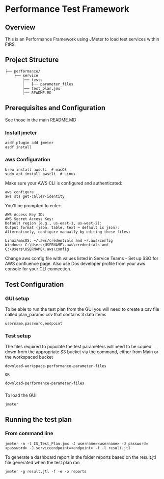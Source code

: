 # Performance Test Framework

## Overview

This is an Performance Framework using JMeter to load test services within FtRS

## Project Structure

```
├── performance/
    ├── service
        ├── tests
        │   ├── parameter_files
        ├── test_plan.jmx
        ├── README.MD
```

## Prerequisites and Configuration

See those in the main README.MD


### Install jmeter

```
asdf plugin add jmeter
asdf install
```

### aws Configuration

```
brew install awscli  # macOS
sudo apt install awscli  # Linux
```
Make sure your AWS CLI is configured and authenticated:
```
aws configure
aws sts get-caller-identity
```
You'll be prompted to enter:
```
AWS Access Key ID:
AWS Secret Access Key:
Default region (e.g., us-east-1, us-west-2):
Output format (json, table, text – default is json):
Alternatively, configure manually by editing these files:
```

```
Linux/macOS: ~/.aws/credentials and ~/.aws/config
Windows: C:\Users\USERNAME\.aws\credentials and C:\Users\USERNAME\.aws\config
```

Change aws config file with values listed in Service Teams - Set up SSO for AWS confluence page. Also use Dos developer profile from your aws console for your CLI connection.

## Test Configuration

### GUI setup
To be able to run the test plan from the GUI you will need to create a csv file called plan_params.csv that contains 3 data items
```
username,password,endpoint
```

### Test setup

The files required to populate the test parameters will need to be copied down from the appropriate S3 bucket via the command, either from Main or the workspaced bucket
```
download-workspace-performance-parameter-files

OR

download-performance-parameter-files
```

###
To load the GUI
```
jmeter
```

## Running the test plan

### From command line

```
jmeter -n -t IS_Test_Plan.jmx -J username=<username> -J password=<password> -J serviceendpoint=<endpoint> -f -l result.jtl
```

To generate a dashboard report in the folder reports based on the result.jtl file generated when the test plan ran
```
jmeter -g result.jtl -f -e -o reports
```
